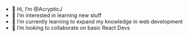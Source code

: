 - 👋 Hi, I’m @AcrypticJ
- 👀 I’m interested in learning new stuff
- 🌱 I’m currently learning to expand my knowledge in web development
- 💞️ I’m looking to collaborate on basic React Devs

<!---
AcrypticJ/AcrypticJ is a ✨ special ✨ repository because its `README.md` (this file) appears on your GitHub profile.
You can click the Preview link to take a look at your changes.
--->
